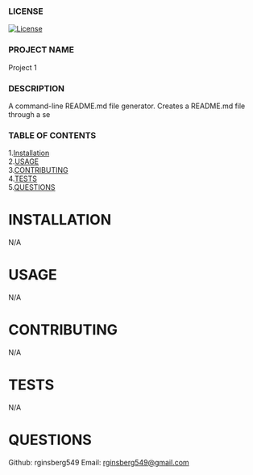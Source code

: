
### LICENSE
[![License](https://img.shields.io/badge/License-Apache%202.0-blue.svg)](https://opensource.org/licenses/Apache-2.0)

### PROJECT NAME
Project 1
    
### DESCRIPTION
A command-line README.md file generator.  Creates a README.md file through a se 
    
### TABLE OF CONTENTS
1.[Installation](#installation)  
2.[USAGE](#usage)  
3.[CONTRIBUTING](#contributing)  
4.[TESTS](#tests)  
5.[QUESTIONS](#questions)  
    
# INSTALLATION <a href=#installation></a>
N/A

# USAGE <a href=#usage></a>
N/A

# CONTRIBUTING <a href=#contributing></a>
N/A

# TESTS <a href=#tests></a>
N/A

# QUESTIONS <a href=#questions></a>
Github: rginsberg549
Email: rginsberg549@gmail.com
